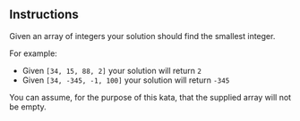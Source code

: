 ## Instructions

Given an array of integers your solution should find the smallest integer.

For example:

* Given `[34, 15, 88, 2]` your solution will return `2`
* Given `[34, -345, -1, 100]` your solution will return `-345`

You can assume, for the purpose of this kata, that the supplied array will not be empty.